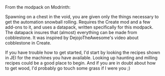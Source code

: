 From the modpack on Modrinth:

Spawning on a chest in the void, you are given only the things necessary to get the automation snowball rolling.
Requires the Create mod and a few add-ons to it, and uses a datapack, written specifically for this modpack. The datapack insures that (almost) everything can be made from cobblestone.
It was inspired by DejojoTheAwesome's video about cobblestone in Create.

If you have trouble how to get started, I'd start by looking the recipes shown in JEI for the machines you have available.
Looking up haunting and milling recipes could be a good place to begin.
And if you are in doubt about how to get wood, I'd probably go touch some grass if I were you ;)